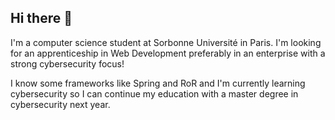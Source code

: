 ## Hi there 👋

I'm a computer science student at Sorbonne Université in Paris. I'm looking for an apprenticeship in Web Development preferably in an enterprise with a strong cybersecurity focus!

I know some frameworks like Spring and RoR and I'm currently learning cybersecurity so I can continue my education with a master degree in cybersecurity next year.
